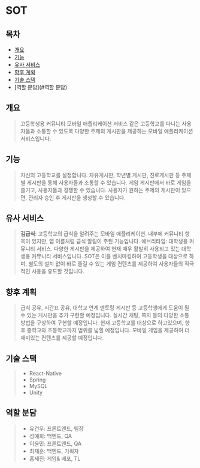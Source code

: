 # SOT

## 목차
- [개요](#개요)
- [기능](#기능)
- [유사 서비스](#유사-서비스) 
- [향후 계획](#향후-계획)
- [기술 스택](#기술-스택)
- [역할 분담](#역할 분담)


## 개요
> 고등학생용 커뮤니티 모바일 애플리케이션 서비스
> 같은 고등학교를 다니는 사용자들과 소통할 수 있도록 다양한 주제의 게시판을 제공하는 모바일 애플리케이션 서비스입니다. 


## 기능
> 자신의 고등학교를 설정합니다. 
> 자유게시판, 학년별 게시판, 진로게시판 등 주제별 게시판을 통해 사용자들과 소통할 수 있습니다.
> 게임 게시판에서 바로 게임을 즐기고, 사용자들과 경쟁할 수 있습니다.
> 사용자가 원하는 주제의 게시판이 있으면, 관리자 승인 후 게시판을 생성할 수 있습니다. 


## 유사 서비스
> **김급식**: 고등학교의 급식을 알려주는 모바일 애플리케이션. 내부에 커뮤니티 항목이 있지만, 앱 이름처럼 급식 알림이 주된 기능입니다. 
> 에브리타임: 대학생용 커뮤니티 서비스. 다양한 게시판을 제공하여 현재 매우 활발히 사용되고 있는 대학생용 커뮤니티 서비스입니다. 
              SOT은 이를 벤치마킹하여 고등학생을 대상으로 하며, 별도의 설치 없이 바로 즐길 수 있는 게임 컨텐츠를 제공하여 사용자들의 적극적인 사용을 유도할 것입니다. 


## 향후 계획
> 급식 공유, 시간표 공유, 대학교 연계 멘토링 게시판 등 고등학생에게 도움이 될 수 있는 게시판을 추가 구현할 예정입니다. 
> 실시간 채팅, 쪽지 등의 다양한 소통 방법을 구상하여 구현할 예정입니다. 
> 현재 고등학교를 대상으로 하고있으며, 향후 중학교와 초등학교까지 범위를 넓힐 예정입니다.
> 모바일 게임을 제공하여 더 재미있는 컨텐츠를 제공할 예정입니다. 


## 기술 스택
> - React-Native 
> - Spring
> - MySQL
> - Unity


## 역할 분담
> - 유건우: 프론트엔드, 팀장
> - 성예희: 백엔드, QA
> - 이윤민: 프론트엔드, QA
> - 최재훈: 백엔드, 기획자
> - 홍세진: 게임& 배포, TL
